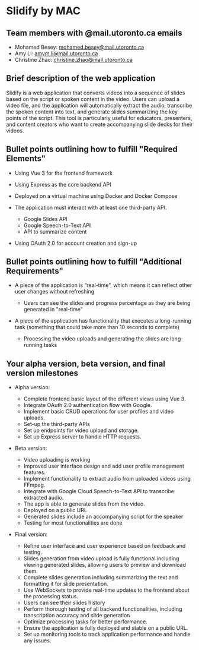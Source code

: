 # Slidify by MAC

## Team members with @mail.utoronto.ca emails

* Mohamed Besey: mohamed.besey@mail.utoronto.ca
* Amy Li: amym.li@mail.utoronto.ca
* Christine Zhao: christine.zhao@mail.utoronto.ca

## Brief description of the web application

Slidify is a web application that converts videos into a sequence of slides based on the script or spoken content in the video. Users can upload a video file, and the application will automatically extract the audio, transcribe the spoken content into text, and generate slides summarizing the key points of the script. This tool is particularly useful for educators, presenters, and content creators who want to create accompanying slide decks for their videos.

## Bullet points outlining how to fulfill "Required Elements"

* Using Vue 3 for the frontend framework

* Using Express as the core backend API

* Deployed on a virtual machine using Docker and Docker Compose

* The application must interact with at least one third-party API.
  * Google Slides API
  * Google Speech-to-Text API
  * API to summarize content

* Using OAuth 2.0 for account creation and sign-up

## Bullet points outlining how to fulfill "Additional Requirements"

* A piece of the application is “real-time”, which means it can reflect other
user changes without refreshing
  * Users can see the slides and progress percentage as they are being generated in "real-time"

* A piece of the application has functionality that executes a long-running task
(something that could take more than 10 seconds to complete)
  * Processing the video uploads and generating the slides are 
    long-running tasks

## Your alpha version, beta version, and final version milestones

* Alpha version:
  * Complete frontend basic layout of the different views using Vue 3.
  * Integrate OAuth 2.0 authentication flow with Google.
  * Implement basic CRUD operations for user profiles and video uploads.
  * Set-up the third-party APIs
  * Set up endpoints for video upload and storage.
  * Set up Express server to handle HTTP requests.

* Beta version:
  * Video uploading is working
  * Improved user interface design and add user profile management features.
  * Implement functionality to extract audio from uploaded videos using FFmpeg.
  * Integrate with Google Cloud Speech-to-Text API to transcribe extracted audio.
  * The app is able to generate slides from the video.
  * Deployed on a public URL
  * Generated slides include an accompanying script for the speaker
  * Testing for most functionalities are done

* Final version:
  * Refine user interface and user experience based on feedback and testing.
  * Slides generation from video upload is fully functional including viewing generated slides, allowing users to preview and download them.
  * Complete slides generation including summarizing the text and formatting it for slide presentation.
  * Use WebSockets to provide real-time updates to the frontend about the processing status.
  * Users can see their slides history
  * Perform thorough testing of all backend functionalities, including transcription accuracy and slide generation
  *  Optimize processing tasks for better performance.
  *  Ensure the application is fully deployed and stable on a public URL.
  *  Set up monitoring tools to track application performance and handle any issues.
